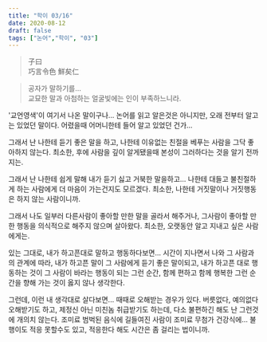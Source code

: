 ```yaml
---
title: "학이 03/16"
date: 2020-08-12
draft: false
tags: ["논어","학이", "03"]
---
```


> 子曰 </br>
> 巧言令色 鮮矣仁 </br>

> 공자가 말하기를... </br>
> 교묘한 말과 아첨하는 얼굴빛에는 인이 부족하느니라.

'교언영색'이 여기서 나온 말이구나...
논어를 읽고 알은것은 아니지만, 오래 전부터 알고는 있었던 말이다.
어렸을때 어머니한테 들어 알고 있었던 건가...

그래서 난 나한테 듣기 좋은 말을 하고,
나한테 이유없는 친절을 베푸는 사람을 그닥 좋아하지 않는다.
최소한, 후에 사람을 깊이 알게됐을때 본성이 그러하다는 것을 알기 전까지는.

그래서 난 나한테 쉽게 말해 내가 듣기 싫고 거북한 말을하고...
나한테 대들고 불친절하게 하는 사람에게 더 마음이 가는건지도 모르겠다.
최소한, 나한테 거짓말이나 거짓행동은 하지 않는 사람이니까.

그래서 나도 일부러 다른사람이 좋아할 만한 말을 골라서 해주거나,
그사람이 좋아할 만한 행동을 의식적으로 해주지 않으며 살아왔다.
최소한, 오랫동안 알고 지내고 싶은 사람에게는.

있는 그대로, 내가 하고픈대로 말하고 행동하다보면...
시간이 지나면서 나와 그 사람과의 관계에 따라,
내가 하고픈 말이 그 사람에게 듣기 좋은 말이되고,
내가 하고픈 대로 행동하는 것이 그 사람이 바라는 행동이 되는
그런 순간, 함께 편하고 함께 행복한 그런 순간을 향해 가는 것이
옳지 않나 생각한다.

그런데, 이런 내 생각대로 살다보면... 때때로 오해받는 경우가 있다.
버릇없다, 예의없다 오해받기도 하고, 제정신 아닌 미친놈 취급받기도 하는데,
다소 불편하긴 해도 난 그런것에 개의치 않는다. 
조미료 범벅된 음식에 길들여진 사람이 조미료 무첨가 건강식에...
불행이도 적응 못할수도 있고, 적응한다 해도 시간은 좀 걸리는 법이니까.
